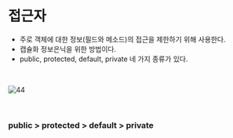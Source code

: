 접근자
=========================

- 주로 객체에 대한 정보(필드와 메소드)의 접근을 제한하기 위해 사용한다. 
- 캡슐화 정보은닉을 위한 방법이다. 
- public, protected, default, private 네 가지 종류가 있다.

</br>

![44](https://github.com/pursWon/CRM101/assets/99719661/5419b565-aca1-47a2-8b22-e512f7ee3cb4)

</br>

### public > protected > default > private
